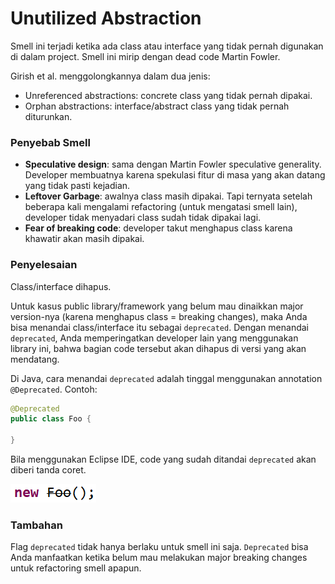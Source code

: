 # Unutilized Abstraction

Smell ini terjadi ketika ada class atau interface yang tidak pernah digunakan di dalam project. Smell ini mirip dengan dead code Martin Fowler.

Girish et al. menggolongkannya dalam dua jenis:

- Unreferenced abstractions: concrete class yang tidak pernah dipakai.
- Orphan abstractions: interface/abstract class yang tidak pernah diturunkan.

### Penyebab Smell

- **Speculative design**: sama dengan Martin Fowler speculative generality. Developer membuatnya karena spekulasi fitur di masa yang akan datang yang tidak pasti kejadian.
- **Leftover Garbage**: awalnya class masih dipakai. Tapi ternyata setelah beberapa kali mengalami refactoring (untuk mengatasi smell lain), developer tidak menyadari class sudah tidak dipakai lagi.
- **Fear of breaking code**: developer takut menghapus class karena khawatir akan masih dipakai.

### Penyelesaian

Class/interface dihapus.

Untuk kasus public library/framework yang belum mau dinaikkan major version-nya (karena menghapus class = breaking changes), maka Anda bisa menandai class/interface itu sebagai `deprecated`. Dengan menandai `deprecated`, Anda memperingatkan developer lain yang menggunakan library ini, bahwa bagian code tersebut akan dihapus di versi yang akan mendatang.

Di Java, cara menandai `deprecated` adalah tinggal menggunakan annotation `@Deprecated`. Contoh:

```java
@Deprecated
public class Foo {

}
```

Bila menggunakan Eclipse IDE, code yang sudah ditandai `deprecated` akan diberi tanda coret.

![](deprecated.png)


### Tambahan

Flag `deprecated` tidak hanya berlaku untuk smell ini saja. `Deprecated` bisa Anda manfaatkan ketika belum mau melakukan major breaking changes untuk refactoring smell apapun.
